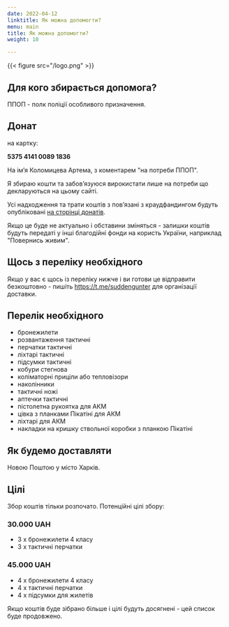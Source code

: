 ```yaml
---
date: 2022-04-12
linktitle: Як можна допомогти?
menu: main
title: Як можна допомогти?
weight: 10

---
```





{{< figure src="/logo.png" >}}

## Для кого збирається допомога?

ППОП - полк поліції особливого призначення.

## Донат

на картку:

**5375 4141 0089 1836**

На імʼя Коломицева Артема, з коментарем "на потреби ППОП".

Я збираю кошти та забовʼязуюся вирокистати лише на потреби що декларуються на цьому сайті.

Усі надходження та трати коштів з повʼязані з краудфандингом будуть опубліковані [на сторінці донатів](/donations).

Якщо це буде не актуально і обставини зміняться - залишки коштів будуть передаті у інші благодійні фонди на користь України, наприклад "Повернись живим".

## Щось з переліку необхідного

Якщо у вас є щось із переліку нижче і ви готови це відправити безкоштовно - пишіть https://t.me/suddengunter для організації доставки.

## Перелік необхідного

* бронежилети
* розвантаження тактичні
* перчатки тактичні
* ліхтарі тактичні
* підсумки тактичні
* кобури стегнова
* коліматорні приціли або тепловізори
* наколінники
* тактичні ножі
* аптечки тактичні
* пістолетна рукоятка для АКМ
* цівка з планками Пікатіні для АКМ
* ліхтарі для АКМ
* накладки на кришку ствольної коробки з планкою Пікатіні

## Як будемо доставляти

Новою Поштою у місто Харків.

## Цілі

Збор коштів тільки розпочатo. Потенційні цілі збору:

### 30.000 UAH

* 3 х бронежилети 4 класу
* 3 х тактичні перчатки

### 45.000 UAH

* 4 х бронежилети 4 класу
* 4 х тактичні перчатки
* 4 x підсумки для жилетів

Якщо коштів буде зібрано більше і цілі будуть досягнені - цей список буде продовжено.

<!--more-->
